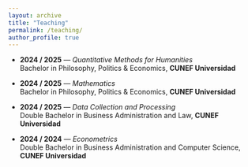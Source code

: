 ```yaml
---
layout: archive
title: "Teaching"
permalink: /teaching/
author_profile: true
---
```


  * **2024 / 2025** — *Quantitative Methods for Humanities*  
  Bachelor in Philosophy, Politics & Economics, **CUNEF Universidad**

  * **2024 / 2025** — *Mathematics*  
  Bachelor in Philosophy, Politics & Economics, **CUNEF Universidad**

  * **2024 / 2025** — *Data Collection and Processing*  
  Double Bachelor in Business Administration and Law, **CUNEF Universidad**

  * **2024 / 2024** — *Econometrics*  
  Double Bachelor in Business Administration and Computer Science, **CUNEF Universidad**
 